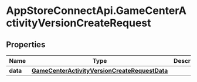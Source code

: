 # AppStoreConnectApi.GameCenterActivityVersionCreateRequest

## Properties

Name | Type | Description | Notes
------------ | ------------- | ------------- | -------------
**data** | [**GameCenterActivityVersionCreateRequestData**](GameCenterActivityVersionCreateRequestData.md) |  | 


